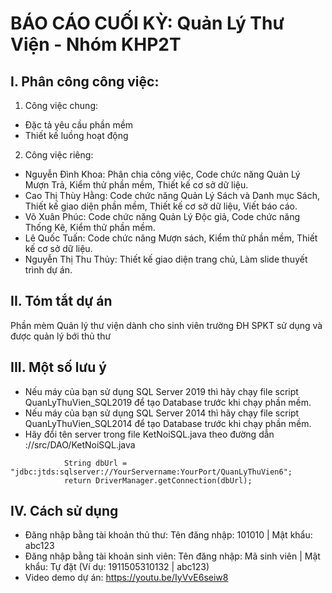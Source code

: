 # BÁO CÁO CUỐI KỲ: Quản Lý Thư Viện - Nhóm KHP2T

## I. Phân công công việc:
1. Công việc chung:
* Đặc tả yêu cầu phần mềm
* Thiết kế luồng hoạt động
2. Công việc riêng:
* Nguyễn Đình Khoa: Phân chia công việc, Code chức năng Quản Lý Mượn Trả, Kiểm thử phần mềm, Thiết kế cơ sở dữ liệu.
* Cao Thị Thùy Hằng: Code chức năng Quản Lý Sách và Danh mục Sách, Thiết kế giao diện phần mềm, Thiết kế cơ sở dữ liệu, Viết báo cáo.
* Võ Xuân Phúc: Code chức năng Quản Lý Độc giả, Code chức năng Thống Kê, Kiểm thử phần mềm.
* Lê Quốc Tuấn: Code chức năng Mượn sách, Kiểm thử phần mềm, Thiết kế cơ sở dữ liệu.
* Nguyễn Thị Thu Thủy: Thiết kế giao diện trang chủ, Làm slide thuyết trình dự án.

## II. Tóm tắt dự án
Phần mèm Quản lý thư viện dành cho sinh viên trường ĐH SPKT sử dụng và được quản lý bới thủ thư

## III. Một số lưu ý
* Nếu máy của bạn sử dụng SQL Server 2019 thì hãy chạy file script QuanLyThuVien_SQL2019 để tạo Database trước khi chạy phần mềm.
* Nếu máy của bạn sử dụng SQL Server 2014 thì hãy chạy file script QuanLyThuVien_SQL2014 để tạo Database trước khi chạy phần mềm.
* Hãy đổi tên server trong file KetNoiSQL.java theo đường dẫn ://src/DAO/KetNoiSQL.java
```Class.forName(url);
            String dbUrl = "jdbc:jtds:sqlserver://YourServername:YourPort/QuanLyThuVien6";
            return DriverManager.getConnection(dbUrl);
```            
## IV. Cách sử dụng
* Đăng nhập bằng tài khoản thủ thư: Tên đăng nhập: 101010 | Mật khẩu: abc123
* Đăng nhập bằng tài khoản sinh viên: Tên đăng nhập: Mã sinh viên | Mật khẩu: Tự đặt (Ví dụ: 1911505310132 | abc123)
* Video demo dự án: https://youtu.be/IyVvE6seiw8
